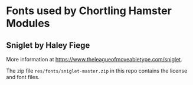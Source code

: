 # Fonts used by Chortling Hamster Modules

## Sniglet by Haley Fiege

More information at <https://www.theleagueofmoveabletype.com/sniglet>.

The zip file `res/fonts/sniglet-master.zip` in this repo contains the license and font files.

